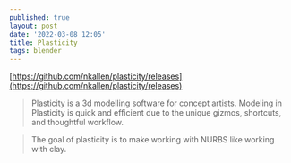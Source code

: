 ```yaml
---
published: true
layout: post
date: '2022-03-08 12:05'
title: Plasticity
tags: blender
---
```

[https://github.com/nkallen/plasticity/releases](https://github.com/nkallen/plasticity/releases)  
> Plasticity is a 3d modelling software for concept artists. Modeling in Plasticity is quick and efficient due to the unique gizmos, shortcuts, and thoughtful workflow.

> The goal of plasticity is to make working with NURBS like working with clay.
